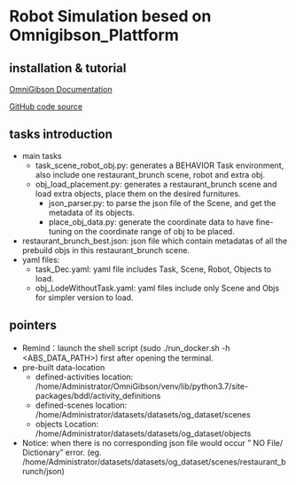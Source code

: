 # Robot Simulation besed on Omnigibson_Plattform

## installation & tutorial
[OmniGibson Documentation](https://behavior.stanford.edu/omnigibson/) 

[GitHub code source](https://github.com/StanfordVL/OmniGibson)

## tasks introduction
- main tasks
  - task_scene_robot_obj.py: generates a BEHAVIOR Task environment, also include one restaurant_brunch scene, robot and extra obj. 
  - obj_load_placement.py: generates a restaurant_brunch scene and load extra objects, place them on the desired furnitures.
    - json_parser.py: to parse the json file of the Scene, and get the metadata of its objects.
    - place_obj_data.py: generate the coordinate data to have fine-tuning on the coordinate range of obj to be placed.
- restaurant_brunch_best.json: json file which contain metadatas of all the prebuild objs in this restaurant_brunch scene.
- yaml files:
  - task_Dec.yaml: yaml file includes Task, Scene, Robot, Objects to load.
  - obj_LodeWithoutTask.yaml: yaml files include only Scene and Objs for simpler version to load.
  
## pointers
- Remind：launch the shell script (sudo ./run_docker.sh -h <ABS_DATA_PATH>) first after opening the terminal.
- pre-built data-location
  - defined-activities location: /home/Administrator/OmniGibson/venv/lib/python3.7/site-packages/bddl/activity_definitions
  - defined-scenes location: /home/Administrator/datasets/datasets/og_dataset/scenes
  - objects Location: /home/Administrator/datasets/datasets/og_dataset/objects
- Notice: when there is no corresponding json file would occur  ” NO File/ Dictionary”  error.
  (eg. /home/Administrator/datasets/datasets/og_dataset/scenes/restaurant_brunch/json)
